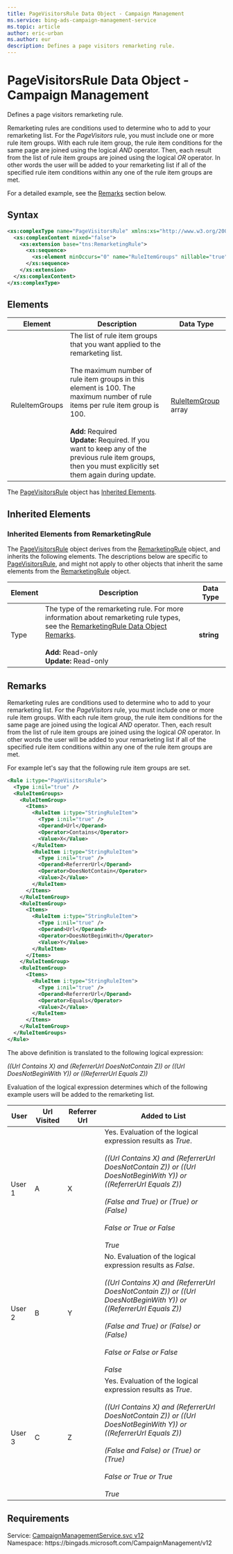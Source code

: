 ```yaml
---
title: PageVisitorsRule Data Object - Campaign Management
ms.service: bing-ads-campaign-management-service
ms.topic: article
author: eric-urban
ms.author: eur
description: Defines a page visitors remarketing rule.
---
```

# PageVisitorsRule Data Object - Campaign Management
Defines a page visitors remarketing rule. 

Remarketing rules are conditions used to determine who to add to your remarketing list. For the *PageVisitors* rule, you must include one or more rule item groups. With each rule item group, the rule item conditions for the same page are joined using the logical *AND* operator. Then, each result from the list of rule item groups are joined using the logical *OR* operator. In other words the user will be added to your remarketing list if all of the specified rule item conditions within any one of the rule item groups are met.

For a detailed example, see the [Remarks](#remarks) section below.

## Syntax
```xml
<xs:complexType name="PageVisitorsRule" xmlns:xs="http://www.w3.org/2001/XMLSchema">
  <xs:complexContent mixed="false">
    <xs:extension base="tns:RemarketingRule">
      <xs:sequence>
        <xs:element minOccurs="0" name="RuleItemGroups" nillable="true" type="tns:ArrayOfRuleItemGroup" />
      </xs:sequence>
    </xs:extension>
  </xs:complexContent>
</xs:complexType>
```

## <a name="elements"></a>Elements

|Element|Description|Data Type|
|-----------|---------------|-------------|
|<a name="ruleitemgroups"></a>RuleItemGroups|The list of rule item groups that you want applied to the remarketing list.<br/><br/>The maximum number of rule item groups in this element is 100. The maximum number of rule items per rule item group is 100.<br/><br/>**Add:** Required<br/>**Update:** Required. If you want to keep any of the previous rule item groups, then you must explicitly set them again during update.|[RuleItemGroup](ruleitemgroup.md) array|

The [PageVisitorsRule](pagevisitorsrule.md) object has [Inherited Elements](#inheritedelements).

## <a name="inheritedelements"></a>Inherited Elements

### <a name="inheritedelementsremarketingrule"></a>Inherited Elements from RemarketingRule
The [PageVisitorsRule](pagevisitorsrule.md) object derives from the [RemarketingRule](remarketingrule.md) object, and inherits the following elements. The descriptions below are specific to [PageVisitorsRule](pagevisitorsrule.md), and might not apply to other objects that inherit the same elements from the [RemarketingRule](remarketingrule.md) object.  

|Element|Description|Data Type|
|-----------|---------------|-------------|
|<a name="type"></a>Type|The type of the remarketing rule. For more information about remarketing rule types, see the [RemarketingRule Data Object Remarks](remarketingrule.md#remarks).<br/><br/>**Add:** Read-only<br/>**Update:** Read-only|**string**|

## <a name="remarks"></a>Remarks
Remarketing rules are conditions used to determine who to add to your remarketing list. For the *PageVisitors* rule, you must include one or more rule item groups. With each rule item group, the rule item conditions for the same page are joined using the logical *AND* operator. Then, each result from the list of rule item groups are joined using the logical *OR* operator. In other words the user will be added to your remarketing list if all of the specified rule item conditions within any one of the rule item groups are met.

For example let's say that the following rule item groups are set.

```xml
<Rule i:type="PageVisitorsRule">
  <Type i:nil="true" />
  <RuleItemGroups>
    <RuleItemGroup>
      <Items>
        <RuleItem i:type="StringRuleItem">
          <Type i:nil="true" />
          <Operand>Url</Operand>
          <Operator>Contains</Operator>
          <Value>X</Value>
        </RuleItem>
        <RuleItem i:type="StringRuleItem">
          <Type i:nil="true" />
          <Operand>ReferrerUrl</Operand>
          <Operator>DoesNotContain</Operator>
          <Value>Z</Value>
        </RuleItem>
      </Items>
    </RuleItemGroup>
    <RuleItemGroup>
      <Items>
        <RuleItem i:type="StringRuleItem">
          <Type i:nil="true" />
          <Operand>Url</Operand>
          <Operator>DoesNotBeginWith</Operator>
          <Value>Y</Value>
        </RuleItem>
      </Items>
    </RuleItemGroup>
    <RuleItemGroup>
      <Items>
        <RuleItem i:type="StringRuleItem">
          <Type i:nil="true" />
          <Operand>ReferrerUrl</Operand>
          <Operator>Equals</Operator>
          <Value>Z</Value>
        </RuleItem>
      </Items>
    </RuleItemGroup>
  </RuleItemGroups>
</Rule>
```

The above definition is translated to the following logical expression:

*((Url Contains X) and (ReferrerUrl DoesNotContain Z)) or ((Url DoesNotBeginWith Y)) or ((ReferrerUrl Equals Z))*

Evaluation of the logical expression determines which of the following example users will be added to the remarketing list.

|User|Url Visited|Referrer Url|Added to List|
|-----------|---------------|-------------|-------------|
|User 1|A<br/>|X|Yes. Evaluation of the logical expression results as *True*.<br/><br/>*((Url Contains X) and (ReferrerUrl DoesNotContain Z)) or ((Url DoesNotBeginWith Y)) or ((ReferrerUrl Equals Z))*<br/><br/>*(False and True) or (True) or (False)*<br/><br/>*False or True or False*<br/><br/>*True*|
|User 2|B<br/>|Y|No. Evaluation of the logical expression results as *False*.<br/><br/>*((Url Contains X) and (ReferrerUrl DoesNotContain Z)) or ((Url DoesNotBeginWith Y)) or ((ReferrerUrl Equals Z))*<br/><br/>*(False and True) or (False) or (False)*<br/><br/>*False or False or False*<br/><br/>*False*|
|User 3|C<br/>|Z|Yes. Evaluation of the logical expression results as *True*.<br/><br/>*((Url Contains X) and (ReferrerUrl DoesNotContain Z)) or ((Url DoesNotBeginWith Y)) or ((ReferrerUrl Equals Z))*<br/><br/>*(False and False) or (True) or (True)*<br/><br/>*False or True or True*<br/><br/>*True*|

## Requirements
Service: [CampaignManagementService.svc v12](https://campaign.api.bingads.microsoft.com/Api/Advertiser/CampaignManagement/v12/CampaignManagementService.svc)  
Namespace: https\://bingads.microsoft.com/CampaignManagement/v12  

